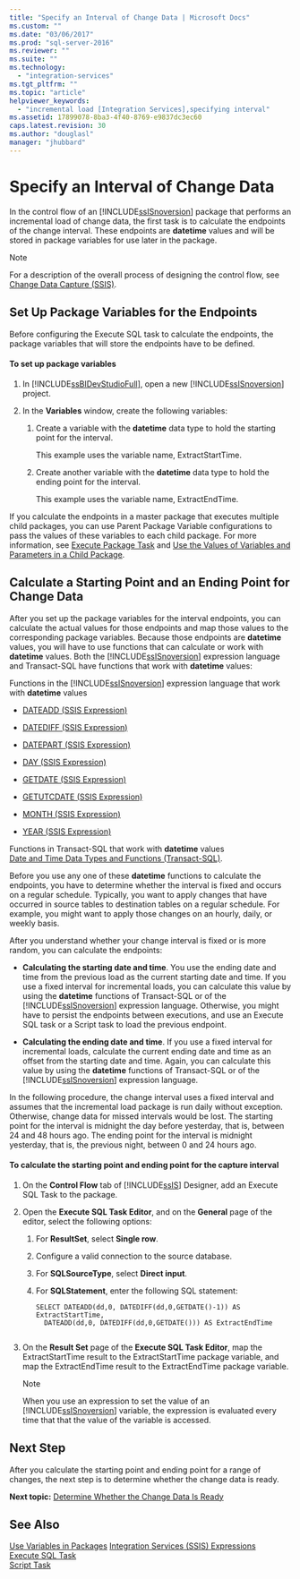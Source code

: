 ```yaml
---
title: "Specify an Interval of Change Data | Microsoft Docs"
ms.custom: ""
ms.date: "03/06/2017"
ms.prod: "sql-server-2016"
ms.reviewer: ""
ms.suite: ""
ms.technology: 
  - "integration-services"
ms.tgt_pltfrm: ""
ms.topic: "article"
helpviewer_keywords: 
  - "incremental load [Integration Services],specifying interval"
ms.assetid: 17899078-8ba3-4f40-8769-e9837dc3ec60
caps.latest.revision: 30
ms.author: "douglasl"
manager: "jhubbard"
---
```

# Specify an Interval of Change Data
  In the control flow of an [!INCLUDE[ssISnoversion](../../advanced-analytics/r-services/includes/ssisnoversion-md.md)] package that performs an incremental load of change data, the first task is to calculate the endpoints of the change interval. These endpoints are **datetime** values and will be stored in package variables for use later in the package.  
  
> [!NOTE]  
>  For a description of the overall process of designing the control flow, see [Change Data Capture &#40;SSIS&#41;](../../integration-services/change-data-capture/change-data-capture-ssis.md).  
  
## Set Up Package Variables for the Endpoints  
 Before configuring the Execute SQL task to calculate the endpoints, the package variables that will store the endpoints have to be defined.  
  
#### To set up package variables  
  
1.  In [!INCLUDE[ssBIDevStudioFull](../../analysis-services/includes/ssbidevstudiofull-md.md)], open a new [!INCLUDE[ssISnoversion](../../advanced-analytics/r-services/includes/ssisnoversion-md.md)] project.  
  
2.  In the **Variables** window, create the following variables:  
  
    1.  Create a variable with the **datetime** data type to hold the starting point for the interval.  
  
         This example uses the variable name, ExtractStartTime.  
  
    2.  Create another variable with the **datetime** data type to hold the ending point for the interval.  
  
         This example uses the variable name, ExtractEndTime.  
  
 If you calculate the endpoints in a master package that executes multiple child packages, you can use Parent Package Variable configurations to pass the values of these variables to each child package. For more information, see [Execute Package Task](../../integration-services/control-flow/execute-package-task.md) and [Use the Values of Variables and Parameters in a Child Package](../../integration-services/packages/use-the-values-of-variables-and-parameters-in-a-child-package.md).  
  
## Calculate a Starting Point and an Ending Point for Change Data  
 After you set up the package variables for the interval endpoints, you can calculate the actual values for those endpoints and map those values to the corresponding package variables. Because those endpoints are **datetime** values, you will have to use functions that can calculate or work with **datetime** values. Both the [!INCLUDE[ssISnoversion](../../advanced-analytics/r-services/includes/ssisnoversion-md.md)] expression language and Transact-SQL have functions that work with **datetime** values:  
  
 Functions in the [!INCLUDE[ssISnoversion](../../advanced-analytics/r-services/includes/ssisnoversion-md.md)] expression language that work with **datetime** values  
 -   [DATEADD &#40;SSIS Expression&#41;](../../integration-services/expressions/dateadd-ssis-expression.md)  
  
-   [DATEDIFF &#40;SSIS Expression&#41;](../../integration-services/expressions/datediff-ssis-expression.md)  
  
-   [DATEPART &#40;SSIS Expression&#41;](../../integration-services/expressions/datepart-ssis-expression.md)  
  
-   [DAY &#40;SSIS Expression&#41;](../../integration-services/expressions/day-ssis-expression.md)  
  
-   [GETDATE &#40;SSIS Expression&#41;](../../integration-services/expressions/getdate-ssis-expression.md)  
  
-   [GETUTCDATE &#40;SSIS Expression&#41;](../../integration-services/expressions/getutcdate-ssis-expression.md)  
  
-   [MONTH &#40;SSIS Expression&#41;](../../integration-services/expressions/month-ssis-expression.md)  
  
-   [YEAR &#40;SSIS Expression&#41;](../../integration-services/expressions/year-ssis-expression.md)  
  
 Functions in Transact-SQL that work with **datetime** values  
 [Date and Time Data Types and Functions &#40;Transact-SQL&#41;](../../t-sql/functions/date-and-time-data-types-and-functions-transact-sql.md).  
  
 Before you use any one of these **datetime** functions to calculate the endpoints, you have to determine whether the interval is fixed and occurs on a regular schedule. Typically, you want to apply changes that have occurred in source tables to destination tables on a regular schedule. For example, you might want to apply those changes on an hourly, daily, or weekly basis.  
  
 After you understand whether your change interval is fixed or is more random, you can calculate the endpoints:  
  
-   **Calculating the starting date and time**. You use the ending date and time from the previous load as the current starting date and time. If you use a fixed interval for incremental loads, you can calculate this value by using the **datetime** functions of Transact-SQL or of the [!INCLUDE[ssISnoversion](../../advanced-analytics/r-services/includes/ssisnoversion-md.md)] expression language. Otherwise, you might have to persist the endpoints between executions, and use an Execute SQL task or a Script task to load the previous endpoint.  
  
-   **Calculating the ending date and time**. If you use a fixed interval for incremental loads, calculate the current ending date and time as an offset from the starting date and time. Again, you can calculate this value by using the **datetime** functions of Transact-SQL or of the [!INCLUDE[ssISnoversion](../../advanced-analytics/r-services/includes/ssisnoversion-md.md)] expression language.  
  
 In the following procedure, the change interval uses a fixed interval and assumes that the incremental load package is run daily without exception. Otherwise, change data for missed intervals would be lost. The starting point for the interval is midnight the day before yesterday, that is, between 24 and 48 hours ago. The ending point for the interval is midnight yesterday, that is, the previous night, between 0 and 24 hours ago.  
  
#### To calculate the starting point and ending point for the capture interval  
  
1.  On the **Control Flow** tab of [!INCLUDE[ssIS](../../analysis-services/instances/includes/ssis-md.md)] Designer, add an Execute SQL Task to the package.  
  
2.  Open the **Execute SQL Task Editor**, and on the **General** page of the editor, select the following options:  
  
    1.  For **ResultSet**, select **Single row**.  
  
    2.  Configure a valid connection to the source database.  
  
    3.  For **SQLSourceType**, select **Direct input**.  
  
    4.  For **SQLStatement**, enter the following SQL statement:  
  
        ```  
        SELECT DATEADD(dd,0, DATEDIFF(dd,0,GETDATE()-1)) AS ExtractStartTime,  
          DATEADD(dd,0, DATEDIFF(dd,0,GETDATE())) AS ExtractEndTime  
  
        ```  
  
3.  On the **Result Set** page of the **Execute SQL Task Editor**, map the ExtractStartTime result to the ExtractStartTime package variable, and map the ExtractEndTime result to the ExtractEndTime package variable.  
  
    > [!NOTE]  
    >  When you use an expression to set the value of an [!INCLUDE[ssISnoversion](../../advanced-analytics/r-services/includes/ssisnoversion-md.md)] variable, the expression is evaluated every time that that the value of the variable is accessed.  
  
## Next Step  
 After you calculate the starting point and ending point for a range of changes, the next step is to determine whether the change data is ready.  
  
 **Next topic:** [Determine Whether the Change Data Is Ready](../../integration-services/change-data-capture/determine-whether-the-change-data-is-ready.md)  
  
## See Also  
 [Use Variables in Packages](http://msdn.microsoft.com/en-US/library/ms140216(SQL.130).aspx)   
 [Integration Services &#40;SSIS&#41; Expressions](../../integration-services/expressions/integration-services-ssis-expressions.md)   
 [Execute SQL Task](../../integration-services/control-flow/execute-sql-task.md)   
 [Script Task](../../integration-services/control-flow/script-task.md)  
  
  